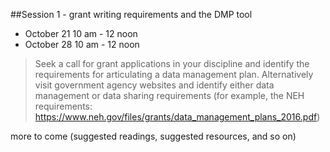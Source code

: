##Session 1 - grant writing requirements and the DMP tool

* October 21 10 am - 12 noon
* October 28 10 am - 12 noon

> Seek a call for grant applications in your discipline and identify the requirements for articulating a data management plan. Alternatively visit government agency websites and identify either data management or data sharing requirements (for example, the NEH requirements: https://www.neh.gov/files/grants/data_management_plans_2016.pdf)

more to come (suggested readings, suggested resources, and so on)
